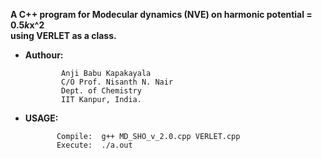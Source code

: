  **A C++ program for Modecular dynamics (NVE) on harmonic potential = 0.5*k*x^2  
                       using VERLET as a class.** 

 * **Authour:**
 
               Anji Babu Kapakayala
               C/O Prof. Nisanth N. Nair
               Dept. of Chemistry
               IIT Kanpur, India.

 * **USAGE:**
 
              Compile:  g++ MD_SHO_v_2.0.cpp VERLET.cpp
              Execute:  ./a.out

